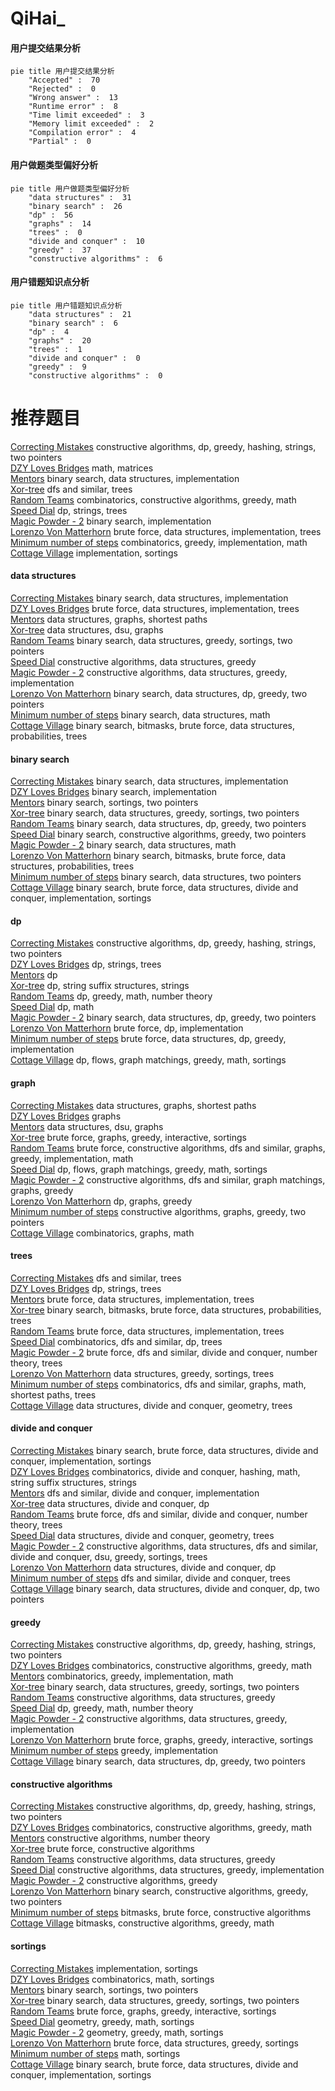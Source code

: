 # QiHai_
<!-- tabs:start -->
#### **用户提交结果分析**

```mermaid
pie title 用户提交结果分析
    "Accepted" :  70
    "Rejected" :  0
    "Wrong answer" :  13
    "Runtime error" :  8
    "Time limit exceeded" :  3
    "Memory limit exceeded" :  2
    "Compilation error" :  4
    "Partial" :  0
```
#### **用户做题类型偏好分析**

```mermaid
pie title 用户做题类型偏好分析
    "data structures" :  31
    "binary search" :  26
    "dp" :  56
    "graphs" :  14
    "trees" :  0
    "divide and conquer" :  10
    "greedy" :  37
    "constructive algorithms" :  6
```
#### **用户错题知识点分析**

```mermaid
pie title 用户错题知识点分析
    "data structures" :  21
    "binary search" :  6
    "dp" :  4
    "graphs" :  20
    "trees" :  1
    "divide and conquer" :  0
    "greedy" :  9
    "constructive algorithms" :  0
```
<!-- tabs:end -->
# 推荐题目
[Correcting Mistakes](http://codeforces.com/problemset/problem/533/E)		constructive algorithms,
                        dp,
                        greedy,
                        hashing,
                        strings,
                        two pointers		  
[DZY Loves Bridges](http://codeforces.com/problemset/problem/446/E)		math,
                        matrices		  
[Mentors](http://codeforces.com/problemset/problem/978/F)		binary search,
                        data structures,
                        implementation		  
[Xor-tree](http://codeforces.com/problemset/problem/429/A)		dfs and similar,
                        trees		  
[Random Teams](http://codeforces.com/problemset/problem/478/B)		combinatorics,
                        constructive algorithms,
                        greedy,
                        math		  
[Speed Dial](http://codeforces.com/problemset/problem/1082/F)		dp,
                        strings,
                        trees		  
[Magic Powder - 2](http://codeforces.com/problemset/problem/670/D2)		binary search,
                        implementation		  
[Lorenzo Von Matterhorn](http://codeforces.com/problemset/problem/696/A)		brute force,
                        data structures,
                        implementation,
                        trees		  
[Minimum number of steps](https://codeforces.com/contest/805/problem/D)		combinatorics,
                        greedy,
                        implementation,
                        math		  
[Cottage Village](http://codeforces.com/problemset/problem/15/A)		implementation,
                        sortings		  
<!-- tabs:start -->
#### **data structures**
[Correcting Mistakes](http://codeforces.com/problemset/problem/978/F)		binary search,
                        data structures,
                        implementation		  
[DZY Loves Bridges](http://codeforces.com/problemset/problem/696/A)		brute force,
                        data structures,
                        implementation,
                        trees		  
[Mentors](http://codeforces.com/problemset/problem/1163/F)		data structures,
                        graphs,
                        shortest paths		  
[Xor-tree](http://codeforces.com/problemset/problem/811/E)		data structures,
                        dsu,
                        graphs		  
[Random Teams](http://codeforces.com/problemset/problem/767/D)		binary search,
                        data structures,
                        greedy,
                        sortings,
                        two pointers		  
[Speed Dial](http://codeforces.com/problemset/problem/748/D)		constructive algorithms,
                        data structures,
                        greedy		  
[Magic Powder - 2](http://codeforces.com/problemset/problem/1393/B)		constructive algorithms,
                        data structures,
                        greedy,
                        implementation		  
[Lorenzo Von Matterhorn](http://codeforces.com/problemset/problem/1492/C)		binary search,
                        data structures,
                        dp,
                        greedy,
                        two pointers		  
[Minimum number of steps](http://codeforces.com/problemset/problem/1490/G)		binary search,
                        data structures,
                        math		  
[Cottage Village](http://codeforces.com/problemset/problem/1479/D)		binary search,
                        bitmasks,
                        brute force,
                        data structures,
                        probabilities,
                        trees		  
#### **binary search**
[Correcting Mistakes](http://codeforces.com/problemset/problem/978/F)		binary search,
                        data structures,
                        implementation		  
[DZY Loves Bridges](http://codeforces.com/problemset/problem/670/D2)		binary search,
                        implementation		  
[Mentors](http://codeforces.com/problemset/problem/216/D)		binary search,
                        sortings,
                        two pointers		  
[Xor-tree](http://codeforces.com/problemset/problem/767/D)		binary search,
                        data structures,
                        greedy,
                        sortings,
                        two pointers		  
[Random Teams](http://codeforces.com/problemset/problem/1492/C)		binary search,
                        data structures,
                        dp,
                        greedy,
                        two pointers		  
[Speed Dial](http://codeforces.com/problemset/problem/1463/D)		binary search,
                        constructive algorithms,
                        greedy,
                        two pointers		  
[Magic Powder - 2](http://codeforces.com/problemset/problem/1490/G)		binary search,
                        data structures,
                        math		  
[Lorenzo Von Matterhorn](http://codeforces.com/problemset/problem/1479/D)		binary search,
                        bitmasks,
                        brute force,
                        data structures,
                        probabilities,
                        trees		  
[Minimum number of steps](http://codeforces.com/problemset/problem/1436/E)		binary search,
                        data structures,
                        two pointers		  
[Cottage Village](http://codeforces.com/problemset/problem/1461/D)		binary search,
                        brute force,
                        data structures,
                        divide and conquer,
                        implementation,
                        sortings		  
#### **dp**
[Correcting Mistakes](http://codeforces.com/problemset/problem/533/E)		constructive algorithms,
                        dp,
                        greedy,
                        hashing,
                        strings,
                        two pointers		  
[DZY Loves Bridges](http://codeforces.com/problemset/problem/1082/F)		dp,
                        strings,
                        trees		  
[Mentors](http://codeforces.com/problemset/problem/1188/D)		dp		  
[Xor-tree](http://codeforces.com/problemset/problem/932/G)		dp,
                        string suffix structures,
                        strings		  
[Random Teams](http://codeforces.com/problemset/problem/870/C)		dp,
                        greedy,
                        math,
                        number theory		  
[Speed Dial](http://codeforces.com/problemset/problem/1237/E)		dp,
                        math		  
[Magic Powder - 2](http://codeforces.com/problemset/problem/1492/C)		binary search,
                        data structures,
                        dp,
                        greedy,
                        two pointers		  
[Lorenzo Von Matterhorn](https://codeforces.com/contest/1457/problem/C)		brute force,
                        dp,
                        implementation		  
[Minimum number of steps](http://codeforces.com/problemset/problem/1491/C)		brute force,
                        data structures,
                        dp,
                        greedy,
                        implementation		  
[Cottage Village](http://codeforces.com/problemset/problem/1437/C)		dp,
                        flows,
                        graph matchings,
                        greedy,
                        math,
                        sortings		  
#### **graph**
[Correcting Mistakes](http://codeforces.com/problemset/problem/1163/F)		data structures,
                        graphs,
                        shortest paths		  
[DZY Loves Bridges](http://codeforces.com/problemset/problem/939/A)		graphs		  
[Mentors](http://codeforces.com/problemset/problem/811/E)		data structures,
                        dsu,
                        graphs		  
[Xor-tree](http://codeforces.com/problemset/problem/1498/E)		brute force,
                        graphs,
                        greedy,
                        interactive,
                        sortings		  
[Random Teams](http://codeforces.com/problemset/problem/1487/C)		brute force,
                        constructive algorithms,
                        dfs and similar,
                        graphs,
                        greedy,
                        implementation,
                        math		  
[Speed Dial](http://codeforces.com/problemset/problem/1437/C)		dp,
                        flows,
                        graph matchings,
                        greedy,
                        math,
                        sortings		  
[Magic Powder - 2](http://codeforces.com/problemset/problem/1470/D)		constructive algorithms,
                        dfs and similar,
                        graph matchings,
                        graphs,
                        greedy		  
[Lorenzo Von Matterhorn](http://codeforces.com/problemset/problem/1476/C)		dp,
                        graphs,
                        greedy		  
[Minimum number of steps](http://codeforces.com/problemset/problem/1304/D)		constructive algorithms,
                        graphs,
                        greedy,
                        two pointers		  
[Cottage Village](http://codeforces.com/problemset/problem/1475/C)		combinatorics,
                        graphs,
                        math		  
#### **trees**
[Correcting Mistakes](http://codeforces.com/problemset/problem/429/A)		dfs and similar,
                        trees		  
[DZY Loves Bridges](http://codeforces.com/problemset/problem/1082/F)		dp,
                        strings,
                        trees		  
[Mentors](http://codeforces.com/problemset/problem/696/A)		brute force,
                        data structures,
                        implementation,
                        trees		  
[Xor-tree](http://codeforces.com/problemset/problem/1479/D)		binary search,
                        bitmasks,
                        brute force,
                        data structures,
                        probabilities,
                        trees		  
[Random Teams](http://codeforces.com/problemset/problem/1511/C)		brute force,
                        data structures,
                        implementation,
                        trees		  
[Speed Dial](http://codeforces.com/problemset/problem/1499/F)		combinatorics,
                        dfs and similar,
                        dp,
                        trees		  
[Magic Powder - 2](http://codeforces.com/problemset/problem/1491/E)		brute force,
                        dfs and similar,
                        divide and conquer,
                        number theory,
                        trees		  
[Lorenzo Von Matterhorn](http://codeforces.com/problemset/problem/1466/D)		data structures,
                        greedy,
                        sortings,
                        trees		  
[Minimum number of steps](http://codeforces.com/problemset/problem/1495/D)		combinatorics,
                        dfs and similar,
                        graphs,
                        math,
                        shortest paths,
                        trees		  
[Cottage Village](http://codeforces.com/problemset/problem/1303/G)		data structures,
                        divide and conquer,
                        geometry,
                        trees		  
#### **divide and conquer**
[Correcting Mistakes](http://codeforces.com/problemset/problem/1461/D)		binary search,
                        brute force,
                        data structures,
                        divide and conquer,
                        implementation,
                        sortings		  
[DZY Loves Bridges](http://codeforces.com/problemset/problem/1466/G)		combinatorics,
                        divide and conquer,
                        hashing,
                        math,
                        string suffix structures,
                        strings		  
[Mentors](http://codeforces.com/problemset/problem/1490/D)		dfs and similar,
                        divide and conquer,
                        implementation		  
[Xor-tree](https://codeforces.com/contest/1483/problem/C)		data structures,
                        divide and conquer,
                        dp		  
[Random Teams](http://codeforces.com/problemset/problem/1491/E)		brute force,
                        dfs and similar,
                        divide and conquer,
                        number theory,
                        trees		  
[Speed Dial](http://codeforces.com/problemset/problem/1303/G)		data structures,
                        divide and conquer,
                        geometry,
                        trees		  
[Magic Powder - 2](http://codeforces.com/problemset/problem/1494/D)		constructive algorithms,
                        data structures,
                        dfs and similar,
                        divide and conquer,
                        dsu,
                        greedy,
                        sortings,
                        trees		  
[Lorenzo Von Matterhorn](http://codeforces.com/problemset/problem/1482/E)		data structures,
                        divide and conquer,
                        dp		  
[Minimum number of steps](http://codeforces.com/problemset/problem/566/C)		dfs and similar,
                        divide and conquer,
                        trees		  
[Cottage Village](http://codeforces.com/problemset/problem/1428/F)		binary search,
                        data structures,
                        divide and conquer,
                        dp,
                        two pointers		  
#### **greedy**
[Correcting Mistakes](http://codeforces.com/problemset/problem/533/E)		constructive algorithms,
                        dp,
                        greedy,
                        hashing,
                        strings,
                        two pointers		  
[DZY Loves Bridges](http://codeforces.com/problemset/problem/478/B)		combinatorics,
                        constructive algorithms,
                        greedy,
                        math		  
[Mentors](https://codeforces.com/contest/805/problem/D)		combinatorics,
                        greedy,
                        implementation,
                        math		  
[Xor-tree](http://codeforces.com/problemset/problem/767/D)		binary search,
                        data structures,
                        greedy,
                        sortings,
                        two pointers		  
[Random Teams](http://codeforces.com/problemset/problem/748/D)		constructive algorithms,
                        data structures,
                        greedy		  
[Speed Dial](http://codeforces.com/problemset/problem/870/C)		dp,
                        greedy,
                        math,
                        number theory		  
[Magic Powder - 2](http://codeforces.com/problemset/problem/1393/B)		constructive algorithms,
                        data structures,
                        greedy,
                        implementation		  
[Lorenzo Von Matterhorn](http://codeforces.com/problemset/problem/1498/E)		brute force,
                        graphs,
                        greedy,
                        interactive,
                        sortings		  
[Minimum number of steps](http://codeforces.com/problemset/problem/1000/A)		greedy,
                        implementation		  
[Cottage Village](http://codeforces.com/problemset/problem/1492/C)		binary search,
                        data structures,
                        dp,
                        greedy,
                        two pointers		  
#### **constructive algorithms**
[Correcting Mistakes](http://codeforces.com/problemset/problem/533/E)		constructive algorithms,
                        dp,
                        greedy,
                        hashing,
                        strings,
                        two pointers		  
[DZY Loves Bridges](http://codeforces.com/problemset/problem/478/B)		combinatorics,
                        constructive algorithms,
                        greedy,
                        math		  
[Mentors](http://codeforces.com/problemset/problem/1174/C)		constructive algorithms,
                        number theory		  
[Xor-tree](http://codeforces.com/problemset/problem/1157/G)		brute force,
                        constructive algorithms		  
[Random Teams](http://codeforces.com/problemset/problem/748/D)		constructive algorithms,
                        data structures,
                        greedy		  
[Speed Dial](http://codeforces.com/problemset/problem/1393/B)		constructive algorithms,
                        data structures,
                        greedy,
                        implementation		  
[Magic Powder - 2](http://codeforces.com/problemset/problem/1493/A)		constructive algorithms,
                        greedy		  
[Lorenzo Von Matterhorn](http://codeforces.com/problemset/problem/1463/D)		binary search,
                        constructive algorithms,
                        greedy,
                        two pointers		  
[Minimum number of steps](https://codeforces.com/contest/1456/problem/B)		bitmasks,
                        brute force,
                        constructive algorithms		  
[Cottage Village](http://codeforces.com/problemset/problem/1492/D)		bitmasks,
                        constructive algorithms,
                        greedy,
                        math		  
#### **sortings**
[Correcting Mistakes](http://codeforces.com/problemset/problem/15/A)		implementation,
                        sortings		  
[DZY Loves Bridges](http://codeforces.com/problemset/problem/1475/E)		combinatorics,
                        math,
                        sortings		  
[Mentors](http://codeforces.com/problemset/problem/216/D)		binary search,
                        sortings,
                        two pointers		  
[Xor-tree](http://codeforces.com/problemset/problem/767/D)		binary search,
                        data structures,
                        greedy,
                        sortings,
                        two pointers		  
[Random Teams](http://codeforces.com/problemset/problem/1498/E)		brute force,
                        graphs,
                        greedy,
                        interactive,
                        sortings		  
[Speed Dial](https://codeforces.com/contest/1496/problem/C)		geometry,
                        greedy,
                        math,
                        sortings		  
[Magic Powder - 2](http://codeforces.com/problemset/problem/1495/A)		geometry,
                        greedy,
                        math,
                        sortings		  
[Lorenzo Von Matterhorn](http://codeforces.com/problemset/problem/1497/A)		brute force,
                        data structures,
                        greedy,
                        sortings		  
[Minimum number of steps](http://codeforces.com/problemset/problem/1427/A)		math,
                        sortings		  
[Cottage Village](http://codeforces.com/problemset/problem/1461/D)		binary search,
                        brute force,
                        data structures,
                        divide and conquer,
                        implementation,
                        sortings		  
<!-- tabs:end -->
